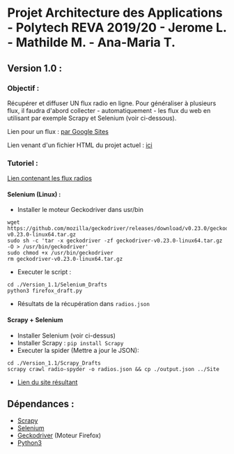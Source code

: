 # Projet Architecture des Applications - Polytech REVA 2019/20 - Jerome L. - Mathilde M. - Ana-Maria T.

## Version 1.0 : 
### Objectif : 
Récupérer et diffuser UN flux radio en ligne. Pour généraliser à plusieurs flux, il faudra d'abord collecter - automatiquement - les flux du web en utilisant par exemple Scrapy et Selenium (voir ci-dessous).

Lien pour un flux : [par Google Sites](https://sites.google.com/view/j-lab-10/accueil)

Lien venant d'un fichier HTML du projet actuel : [ici](https://htmlpreview.github.io/?https://github.com/Xajer28/Poly_REVA_Archi/blob/master/Version%201.0/index.html)

### Tutoriel : 
[Lien contenant les flux radios](https://www.linuxpedia.fr/doku.php/flux_radio)

#### Selenium (Linux) : 
- Installer le moteur Geckodriver dans usr/bin
```code
wget https://github.com/mozilla/geckodriver/releases/download/v0.23.0/geckodriver-v0.23.0-linux64.tar.gz
sudo sh -c 'tar -x geckodriver -zf geckodriver-v0.23.0-linux64.tar.gz -O > /usr/bin/geckodriver'
sudo chmod +x /usr/bin/geckodriver
rm geckodriver-v0.23.0-linux64.tar.gz
```
- Executer le script :
```code
cd ./Version_1.1/Selenium_Drafts
python3 firefox_draft.py
```
- Résultats de la récupération dans `radios.json`

#### Scrapy + Selenium
- Installer Selenium (voir ci-dessus)
- Installer Scrapy : `pip install Scrapy`
- Executer la spider (Mettre a jour le JSON): 
```code
cd ./Version_1.1/Scrapy_Drafts
scrapy crawl radio-spyder -o radios.json && cp ./output.json ../Site
```

- [Lien du site résultant](https://htmlpreview.github.io/?https://github.com/Xajer28/Poly_REVA_Archi/blob/master/Version_1.1/Site/index.html)


## Dépendances :
- [Scrapy](https://scrapy.org/)
- [Selenium](https://selenium.dev/)
- [Geckodriver](https://github.com/mozilla/geckodriver/releases) (Moteur Firefox)
- [Python3](https://www.python.org/)